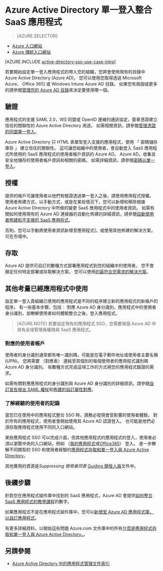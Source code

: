 <properties
    pageTitle="Azure Active Directory 單一登入整合 SaaS 應用程式 | Microsoft Azure"
    description="啟用單一登入驗證與佈建集中的存取管理 SaaS Azure Active Directory 中的應用程式的使用者。 概略瞭解如何將整合 Azure Active Directory SaaS 應用程式。"
    services="active-directory"
      keywords="Azure AD 整合 SaaS 應用程式"
    documentationCenter=""
    authors="curtand"
    manager="femila"
    editor=""/>

<tags
    ms.service="active-directory"
    ms.devlang="na"
    ms.topic="article"
    ms.tgt_pltfrm="na"
    ms.workload="identity"
    ms.date="09/30/2016"
    ms.author="curtand"/>

# <a name="integrate-azure-active-directory-single-sign-on-with-saas-apps"></a>Azure Active Directory 單一登入整合 SaaS 應用程式  

> [AZURE.SELECTOR]
- [Azure 入口網站](active-directory-enterprise-apps-manage-sso.md)
- [Azure 傳統入口網站](active-directory-sso-integrate-saas-apps.md)

[AZURE.INCLUDE [active-directory-sso-use-case-intro](../../includes/active-directory-sso-use-case-intro.md)]

若要開始設定單一登入應用程式的帶入您的組織，您將會使用現有的目錄中 Azure Active Directory (Azure AD)。 您可以使用您取得透過 Microsoft Azure、 Office 365] 或 Windows Intune Azure AD 目錄。 如果您有兩個或更多的請參閱[管理您的 Azure AD 目錄](active-directory-administer.md)來決定要使用哪一個。

## <a name="authentication"></a>驗證

應用程式的支援 SAML 2.0，WS 同盟或 OpenID 連線的通訊協定，簽章憑證建立信任的關聯性的 Azure Active Directory 用途。 如需相關資訊，請參閱[管理憑證的同盟單一登入](active-directory-sso-certs.md)。

Azure Active Directory 只 HTML 表單型登入支援的應用程式，使用 「 密碼儲存庫存 」 建立信任的關聯性。 這可讓您組織中的使用者，會自動登入 SaaS 應用程式所使用的 SaaS 應用程式的使用者帳戶資訊的 Azure AD。 Azure AD，收集並安全地儲存的使用者帳戶資訊和相關的密碼。 如需詳細資訊，請參閱[密碼以單一登入](active-directory-appssoaccess-whatis.md#password-based-single-sign-on)。

## <a name="authorization"></a>授權

提供的帳戶可讓使用者以他們有驗證透過單一登入之後，請使用應用程式授權。 使用者佈建方式，以手動方式，或是在某些情況下，您可以新增和移除根據 Azure Active Directory 中所做的變更 SaaS 應用程式中的使用者資訊。 如需有關如何使用現有的 Azure AD 連接器的自動化佈建的詳細資訊，請參閱[自動使用者佈建和不支援的 SaaS 應用程式](active-directory-saas-app-provisioning.md)。

否則，您可以手動將使用者資訊新增至應用程式]，或使用其他佈建的解決方案，可在市場中。

## <a name="access"></a>存取

Azure AD 提供可自訂的數種方式部署應用程式到您的組織中的使用者。 您不會鎖定任何特定部署或存取解決方案。 您可以使用[的最符合您需求的解決方案](active-directory-appssoaccess-whatis.md#deploying-azure-ad-integrated-applications-to-users)。

## <a name="additional-considerations-for-applications-already-in-use"></a>其他考量已經應用程式中使用

設定單一登入貴組織已使用的應用程式是不同的程序建立新的應用程式的新帳戶的程序。 有一些基本步驟，包括︰ 對應 Azure AD 身分識別，應用程式中的使用者身分識別，並瞭解使用者如何體驗整合之後，登入應用程式。

> [AZURE.NOTE] 若要設定現有的應用程式 SSO，您需要兩個 Azure AD 中具有全域管理員權限與 SaaS 應用程式。

### <a name="mapping-user-accounts"></a>對應的使用者帳戶

使用者的身分識別通常都有唯一識別碼，可能是在電子郵件地址或使用者主要名稱 (UPN)。 您將需要 （對應表） 連結至其個別的每個使用者的應用程式識別碼 Azure AD 身分識別。 有數種方式完成這項工作的方式視您的應用程式驗證的需求。

如需有關對應應用程式的身分識別與 Azure AD 身分識別的詳細資訊，請參閱[自訂宣告發出 SAML 權杖](http://social.technet.microsoft.com/wiki/contents/articles/31257.azure-active-directory-customizing-claims-issued-in-the-saml-token-for-pre-integrated-apps.aspx)和[佈建的自訂屬性對應](active-directory-saas-customizing-attribute-mappings.md)。

### <a name="understanding-the-users-log-in-experience"></a>了解經驗的使用者的記錄

當您已在使用中的應用程式整合 SSO 時，請務必發現會受影響的使用者體驗。 對於所有的應用程式，使用者會開始使用其 Azure AD 認證登入。 也可能是他們必須存取應用程式使用不同的入口網站。

某些應用程式 SSO 可以完成介面，但其他應用程式的應用程式的登入，使用者必須以瀏覽中央的入口網站，例如 （[我的應用程式](http://myapps.microsoft.com)或[Office365](http://portal.office.com/myapps)） 登入。 進一步瞭解不同類型的 SSO 和使用者經驗的[應用程式存取和單一登入與 Azure Active Directory](active-directory-appssoaccess-whatis.md)。

其他實用的資源是*Suppressing 使用者同意* [Guiding 開發人員](active-directory-applications-guiding-developers-for-lob-applications.md)文件中。

## <a name="next-steps"></a>後續步驟


針對您在應用程式組件庫中找到的 SaaS 應用程式，Azure AD 會提供[如何整合 SaaS 應用程式的教學課程](active-directory-saas-tutorial-list.md)的數字。

如果應用程式不是在應用程式組件庫中，您可以[新增至 Azure AD 應用程式庫，以自訂應用程式](http://blogs.technet.com/b/ad/archive/2015/06/17/bring-your-own-app-with-azure-ad-self-service-saml-configuration-gt-now-in-preview.aspx)。

有更多詳細資料，以開始這些問題 Azure.com 文件庫中的所有[什麼是應用程式存取和單一登入與 Azure Active Directory。](active-directory-appssoaccess-whatis.md)。

## <a name="see-also"></a>另請參閱

- [Azure Active Directory 中的應用程式管理文件索引](active-directory-apps-index.md)

